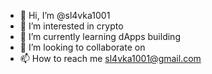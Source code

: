 - 👋 Hi, I’m @sl4vka1001
- 👀 I’m interested in crypto
- 🌱 I’m currently learning dApps building
- 💞️ I’m looking to collaborate on 
- 📫 How to reach me sl4vka1001@gmail.com

<!---
sl4vka1001/sl4vka1001 is a ✨ special ✨ repository because its `README.md` (this file) appears on your GitHub profile.
You can click the Preview link to take a look at your changes.
--->

